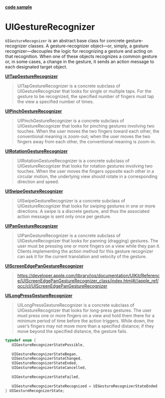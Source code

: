 [**code sample**](https://github.com/accesscode-2-2/code-samples/tree/master/Gestures)

# UIGestureRecognizer
`UIGestureRecognizer` is an abstract base class for concrete gesture-recognizer classes. 
A gesture-recognizer object—or, simply, a gesture recognizer—decouples the logic for recognizing 
a gesture and acting on that recognition. When one of these objects recognizes a common gesture or, 
in some cases, a change in the gesture, it sends an action message to each designated target object.

[**UITapGestureRecognizer**](https://developer.apple.com/library/ios/documentation/UIKit/Reference/UITapGestureRecognizer_Class/index.html#//apple_ref/occ/cl/UITapGestureRecognizer)    
> UITapGestureRecognizer is a concrete subclass of UIGestureRecognizer that looks for single or multiple taps. For the gesture to be recognized, the specified number of fingers must tap the view a specified number of times.

[**UIPinchGestureRecognizer**](https://developer.apple.com/library/ios/documentation/UIKit/Reference/UIPinchGestureRecognizer_Class/index.html#//apple_ref/occ/cl/UIPinchGestureRecognizer)  
> UIPinchGestureRecognizer is a concrete subclass of UIGestureRecognizer that looks for pinching gestures involving two touches. When the user moves the two fingers toward each other, the conventional meaning is zoom-out; when the user moves the two fingers away from each other, the conventional meaning is zoom-in.

[**UIRotationGestureRecognizer**](https://developer.apple.com/library/ios/documentation/UIKit/Reference/UIRotateGestureRecognizer_Class/index.html#//apple_ref/occ/cl/UIRotationGestureRecognizer)  
> UIRotationGestureRecognizer is a concrete subclass of UIGestureRecognizer that looks for rotation gestures involving two touches. When the user moves the fingers opposite each other in a circular motion, the underlying view should rotate in a corresponding direction and speed.

[**UISwipeGestureRecognizer**](https://developer.apple.com/library/ios/documentation/UIKit/Reference/UISwipeGestureRecognizer_Class/index.html#//apple_ref/occ/cl/UISwipeGestureRecognizer)  
> UISwipeGestureRecognizer is a concrete subclass of UIGestureRecognizer that looks for swiping gestures in one or more directions. A swipe is a discrete gesture, and thus the associated action message is sent only once per gesture.

[**UIPanGestureRecognizer**](https://developer.apple.com/library/ios/documentation/UIKit/Reference/UIPanGestureRecognizer_Class/index.html#//apple_ref/occ/cl/UIPanGestureRecognizer)  
> UIPanGestureRecognizer is a concrete subclass of UIGestureRecognizer that looks for panning (dragging) gestures. The user must be pressing one or more fingers on a view while they pan it. Clients implementing the action method for this gesture recognizer can ask it for the current translation and velocity of the gesture.

[**UIScreenEdgePanGestureRecognizer**](https://developer.apple.com/library/ios/documentation/UIKit/Reference/UIScreenEdgePanGestureRecognizer_class/index.html#//apple_ref/occ/cl/UIScreenEdgePanGestureRecognizer)  
> https://developer.apple.com/library/ios/documentation/UIKit/Reference/UIScreenEdgePanGestureRecognizer_class/index.html#//apple_ref/occ/cl/UIScreenEdgePanGestureRecognizer

[**UILongPressGestureRecognizer**](https://developer.apple.com/library/ios/documentation/UIKit/Reference/UILongPressGestureRecognizer_Class/index.html#//apple_ref/occ/cl/UILongPressGestureRecognizer)  
> UILongPressGestureRecognizer is a concrete subclass of UIGestureRecognizer that looks for long-press gestures. The user must press one or more fingers on a view and hold them there for a minimum period of time before the action triggers. While down, the user’s fingers may not move more than a specified distance; if they move beyond the specified distance, the gesture fails.

```objective-c
typedef enum {
   UIGestureRecognizerStatePossible,
   
   UIGestureRecognizerStateBegan,
   UIGestureRecognizerStateChanged,
   UIGestureRecognizerStateEnded,
   UIGestureRecognizerStateCancelled,
   
   UIGestureRecognizerStateFailed,
   
   UIGestureRecognizerStateRecognized = UIGestureRecognizerStateEnded
} UIGestureRecognizerState;
```
